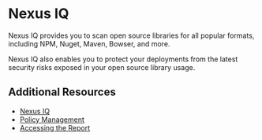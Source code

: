 # Nexus IQ

Nexus IQ provides you to scan open source libraries for all popular formats, including NPM, Nuget, Maven, Bowser, and more.

Nexus IQ also enables you to protect your deployments from the latest security risks exposed in your open source library usage.

## Additional Resources

- [Nexus IQ](https://www.sonatype.com/nexus-iq-server)
- [Policy Management](https://help.sonatype.com/iqserver/managing/policy-management)
- [Accessing the Report](https://help.sonatype.com/iqserver/reporting/application-composition-report/accessing-the-report)
